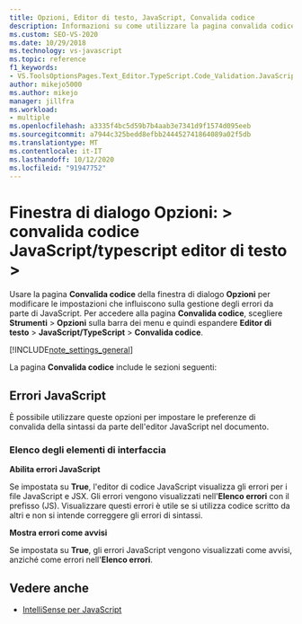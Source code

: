 ```yaml
---
title: Opzioni, Editor di testo, JavaScript, Convalida codice
description: Informazioni su come utilizzare la pagina convalida codice della finestra di dialogo Opzioni per modificare le impostazioni che influiscono sul modo in cui JavaScript gestisce gli errori.
ms.custom: SEO-VS-2020
ms.date: 10/29/2018
ms.technology: vs-javascript
ms.topic: reference
f1_keywords:
- VS.ToolsOptionsPages.Text_Editor.TypeScript.Code_Validation.JavaScript_Errors
author: mikejo5000
ms.author: mikejo
manager: jillfra
ms.workload:
- multiple
ms.openlocfilehash: a3335f4bc5d59b7b4aab3e7341d9f1574d095eeb
ms.sourcegitcommit: a7944c325bedd8efbb244452741864089a02f5db
ms.translationtype: MT
ms.contentlocale: it-IT
ms.lasthandoff: 10/12/2020
ms.locfileid: "91947752"
---
```

# <a name="options-dialog-box-text-editor--javascripttypescript--code-validation"></a>Finestra di dialogo Opzioni: \> convalida codice JavaScript/typescript editor di testo \>

Usare la pagina **Convalida codice** della finestra di dialogo **Opzioni** per modificare le impostazioni che influiscono sulla gestione degli errori da parte di JavaScript. Per accedere alla pagina **Convalida codice**, scegliere **Strumenti** > **Opzioni** sulla barra dei menu e quindi espandere **Editor di testo** > **JavaScript/TypeScript** > **Convalida codice**.

[!INCLUDE[note_settings_general](../../data-tools/includes/note_settings_general_md.md)]

La pagina **Convalida codice** include le sezioni seguenti:

## <a name="javascript-errors"></a>Errori JavaScript

È possibile utilizzare queste opzioni per impostare le preferenze di convalida della sintassi da parte dell'editor JavaScript nel documento.

### <a name="uielement-list"></a>Elenco degli elementi di interfaccia

**Abilita errori JavaScript**

Se impostata su **True**, l'editor di codice JavaScript visualizza gli errori per i file JavaScript e JSX. Gli errori vengono visualizzati nell'**Elenco errori** con il prefisso (JS). Visualizzare questi errori è utile se si utilizza codice scritto da altri e non si intende correggere gli errori di sintassi.

**Mostra errori come avvisi**

Se impostata su **True**, gli errori JavaScript vengono visualizzati come avvisi, anziché come errori nell'**Elenco errori**.

## <a name="see-also"></a>Vedere anche

- [IntelliSense per JavaScript](../../ide/javascript-intellisense.md)